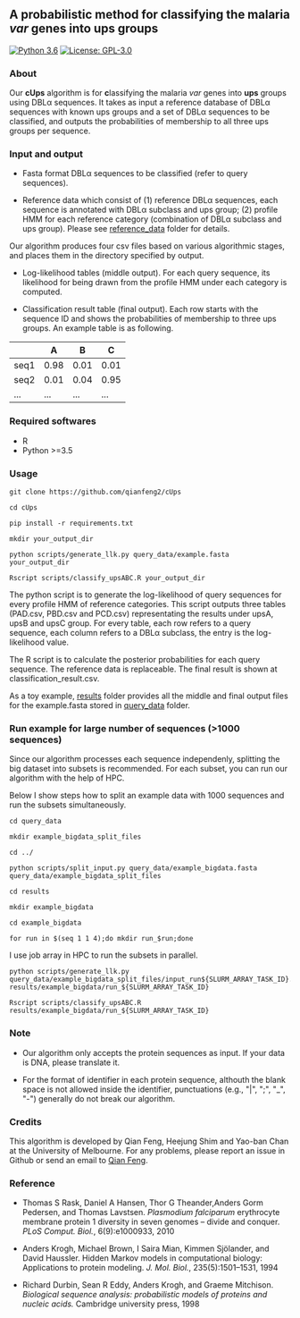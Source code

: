 A probabilistic method for classifying the malaria *var* genes into ups groups 
-----------------------
[![Python 3.6](https://img.shields.io/pypi/pyversions/Django)](https://www.python.org/downloads/release/python-360/)
[![License: GPL-3.0](https://img.shields.io/cran/l/devtools)](https://opensource.org/licenses/GPL-3.0)

### About
Our **cUps** algorithm is for **c**lassifying the malaria *var* genes into **ups** groups using DBLα sequences. It takes as input a reference database of DBLα sequences with known ups groups and a set of DBLα sequences to be classified, and outputs the probabilities of membership to all three ups groups per sequence.




### Input and output 
- Fasta format DBLα sequences to be classified (refer to query sequences). 


- Reference data which consist of (1) reference DBLα sequences, each sequence is annotated with DBLα subclass and ups group; (2) profile HMM for each reference category (combination of DBLα subclass and ups group). Please see [reference_data](https://github.com/qianfeng2/cUps/tree/main/reference_data) folder for details.


Our algorithm produces four csv files based on various algorithmic stages, and places them in the directory specified by output. 


- Log-likelihood tables (middle output). For each query sequence, its likelihood for being drawn from the profile HMM under each category is computed.


- Classification result table (final output). Each row starts with the sequence ID and shows the probabilities of membership to three ups groups. An example table is as following.  

|         | A  | B  | C  | 
| ------------|------------|------------|------------|
|seq1 | 0.98|0.01|0.01|
|seq2 | 0.01|0.04|0.95|
|... | ... |... |... |


### Required softwares
- R
- Python >=3.5


### Usage

```
git clone https://github.com/qianfeng2/cUps

cd cUps

pip install -r requirements.txt

mkdir your_output_dir 

python scripts/generate_llk.py query_data/example.fasta your_output_dir

Rscript scripts/classify_upsABC.R your_output_dir
```

The python script is to generate the log-likelihood of query sequences for every profile HMM of reference categories. This script outputs three tables (PAD.csv, PBD.csv and PCD.csv) representating the results under upsA, upsB and upsC group. For every table, each row refers to a query sequence, each column refers to a DBLα subclass, the entry is the log-likelihood value.

The R script is to calculate the posterior probabilities for each query sequence. The reference data is replaceable. The final result is shown at classification_result.csv.

As a toy example, [results](https://github.com/qianfeng2/cUps/tree/main/results) folder provides all the middle and final output files for the example.fasta stored in [query_data](https://github.com/qianfeng2/cUps/tree/main/query_data) folder. 


### Run example for large number of sequences (>1000 sequences)

Since our algorithm processes each sequence independenly, splitting the big dataset into subsets is recommended. For each subset, you can run our algorithm with the help of HPC.

Below I show steps how to split an example data with 1000 sequences and run the subsets simultaneously.

```
cd query_data

mkdir example_bigdata_split_files

cd ../

python scripts/split_input.py query_data/example_bigdata.fasta query_data/example_bigdata_split_files
```

```
cd results

mkdir example_bigdata

cd example_bigdata

for run in $(seq 1 1 4);do mkdir run_$run;done
```

I use job array in HPC to run the subsets in parallel.

```
python scripts/generate_llk.py query_data/example_bigdata_split_files/input_run${SLURM_ARRAY_TASK_ID}.fasta results/example_bigdata/run_${SLURM_ARRAY_TASK_ID}

Rscript scripts/classify_upsABC.R results/example_bigdata/run_${SLURM_ARRAY_TASK_ID}
```


### Note

- Our algorithm only accepts the protein sequences as input. If your data is DNA, please translate it.

- For the format of identifier in each protein sequence, althouth the blank space is not allowed inside the identifier, punctuations (e.g., "|", ";", "_", "-") generally do not break our algorithm.


### Credits

This algorithm is developed by Qian Feng, Heejung Shim and Yao-ban Chan at the University of Melbourne. For any problems, please report an issue in Github or send an email to [Qian Feng](mailto:fengq2@student.unimelb.edu.au).



### Reference

- Thomas S Rask, Daniel A Hansen, Thor G Theander,Anders Gorm Pedersen, and Thomas Lavstsen. *Plasmodium falciparum* erythrocyte membrane protein 1 diversity in seven genomes – divide and conquer. *PLoS Comput. Biol.*, 6(9):e1000933, 2010

- Anders Krogh, Michael Brown, I Saira Mian, Kimmen Sjölander, and David Haussler. Hidden Markov models in computational biology: Applications to protein modeling. *J. Mol. Biol.*, 235(5):1501–1531, 1994

- Richard Durbin, Sean R Eddy, Anders Krogh, and Graeme Mitchison. *Biological sequence analysis: probabilistic models of proteins and nucleic acids.* Cambridge university press, 1998



